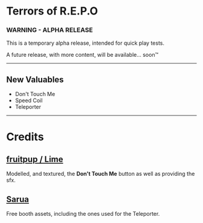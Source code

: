 # Terrors of R.E.P.O

### WARNING - ALPHA RELEASE
This is a temporary alpha release, intended for quick play tests.

A future release, with more content, will be available... soon™

---

## New Valuables
- Don't Touch Me
- Speed Coil
- Teleporter

---

# Credits

## [fruitpup / Lime](https://fruit.dog)
Modelled, and textured, the **Don't Touch Me** button as well as providing
the sfx.
## [Sarua](https://sarua.booth.pm)
Free booth assets, including the ones used for the Teleporter.